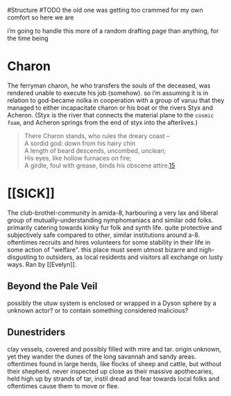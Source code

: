 #Structure #TODO 
the old one was getting too crammed for my own comfort so here we are

i’m going to handle this more of a random drafting page than anything, for the time being

# Charon
The ferryman charon, he who transfers the souls of the deceased, was rendered unable to execute his job (somehow).
so i’m assuming it is in relation to god-became nolka in cooperation with a group of varuu that they managed to either incapacitate charon or his boat or the rivers Styx and Acheron.
(Styx is the river that connects the material plane to the `cosmic foam`, and Acheron springs from the end of styx into the afterlives.)

> There Charon stands, who rules the dreary coast –  
> A sordid god: down from his hairy chin  
> A length of beard descends, uncombed, unclean;  
> His eyes, like hollow furnaces on fire;  
> A girdle, foul with grease, binds his obscene attire.[15](https://en.wikipedia.org/wiki/Charon#cite_note-15)

# [[SICK]]
The club-brothel-community in amida-8, harbouring a very lax and liberal group of mutually-understanding nymphomaniacs and similar odd folks. primarily catering towards kinky fur folk and synth life. 
quite protective and subjectively safe compared to other, similar institutions around a-8.
oftentimes recruits and hires volunteers for some stability in their life in some action of "welfare".
this place must seem utmost bizarre and nigh-disgusting to outsiders, as local residents and visitors all exchange on lusty ways. 
Ran by [[Evelyn]]. 

## Beyond the Pale Veil
possibly the utuw system is enclosed or wrapped in a Dyson sphere by a unknown actor?
or to contain something considered malicious?

## Dunestriders
clay vessels, covered and possibly filled with mire and tar. origin unknown, yet they wander the dunes of the long savannah and sandy areas. oftentimes found in large herds, like flocks of sheep and cattle, but without their shepherd. 
never inspected up close as their massive apothecaries, held high up by strands of tar, instil dread and fear towards local folks and oftentimes cause them to move or flee.